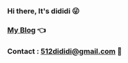 ### Hi there, It's dididi :stuck_out_tongue_winking_eye:
### [My Blog](https://www.jianshu.com/u/654b475199fb) :point_left:
### Contact : 512dididi@gmail.com :email:

<!--
**512DIDIDI/512DIDIDI** is a ✨ _special_ ✨ repository because its `README.md` (this file) appears on your GitHub profile.

Here are some ideas to get you started:

- 🔭 I’m currently working on ...
- 🌱 I’m currently learning ...
- 👯 I’m looking to collaborate on ...
- 🤔 I’m looking for help with ...
- 💬 Ask me about ...
- 📫 How to reach me: ...
- 😄 Pronouns: ...
- ⚡ Fun fact: ...
-->
